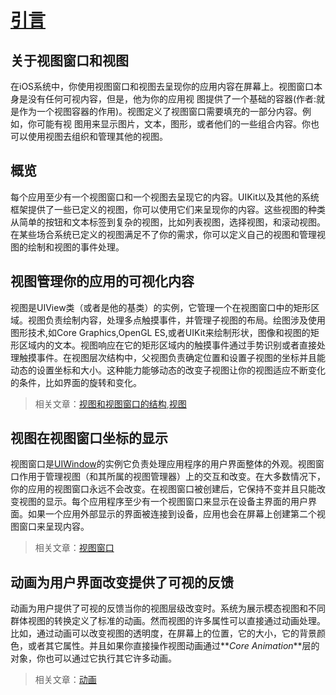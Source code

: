 # [引言](https://developer.apple.com/library/ios/documentation/WindowsViews/Conceptual/ViewPG_iPhoneOS/Introduction/Introduction.html#//apple_ref/doc/uid/TP40009503-CH1-SW2)

## 关于视图窗口和视图  
  在iOS系统中，你使用视图窗口和视图去呈现你的应用内容在屏幕上。视图窗口本身是没有任何可视内容，但是，他为你的应用视
图提供了一个基础的容器(作者:就是作为一个视图容器的作用)。视图定义了视图窗口需要填充的一部分内容。例如，你可能有视
图用来显示图片，文本，图形，或者他们的一些组合内容。你也可以使用视图去组织和管理其他的视图。

## 概览
  每个应用至少有一个视图窗口和一个视图去呈现它的内容。UIKit以及其他的系统框架提供了一些已定义的视图，你可以使用它们来呈现你的内容。这些视图的种类从简单的按钮和文本标签到复杂的视图，比如列表视图，选择视图，和滚动视图。在某些场合系统已定义的视图满足不了你的需求，你可以定义自己的视图和管理视图的绘制和视图的事件处理。  

## 视图管理你的应用的可视化内容
视图是UIView类（或者是他的基类）的实例，它管理一个在视图窗口中的矩形区域。视图负责绘制内容，处理多点触摸事件，并管理子视图的布局。绘图涉及使用图形技术,如Core Graphics,OpenGL ES,或者UIKit来绘制形状，图像和视图的矩形区域内的文本。视图响应在它的矩形区域内的触摸事件通过手势识别或者直接处理触摸事件。在视图层次结构中，父视图负责确定位置和设置子视图的坐标并且能动态的设置坐标和大小。这种能力能够动态的改变子视图让你的视图适应不断变化的条件，比如界面的旋转和变化。

> 相关文章：[视图和视图窗口的结构](https://developer.apple.com/library/ios/documentation/WindowsViews/Conceptual/ViewPG_iPhoneOS/WindowsandViews/WindowsandViews.html#//apple_ref/doc/uid/TP40009503-CH2-SW1),[视图](https://developer.apple.com/library/ios/documentation/WindowsViews/Conceptual/ViewPG_iPhoneOS/CreatingViews/CreatingViews.html#//apple_ref/doc/uid/TP40009503-CH5-SW1)

## 视图在视图窗口坐标的显示
视图窗口是[UIWindow](https://developer.apple.com/library/ios/documentation/UIKit/Reference/UIWindow_Class/index.html#//apple_ref/occ/cl/UIWindow)的实例它负责处理应用程序的用户界面整体的外观。视图窗口作用于管理视图（和其所属的视图管理器）上的交互和改变。在大多数情况下，你的应用的视图窗口永远不会改变。在视图窗口被创建后，它保持不变并且只能改变视图的显示。每个应用程序至少有一个视图窗口来显示在设备主界面的用户界面。如果一个应用外部显示的界面被连接到设备，应用也会在屏幕上创建第二个视图窗口来呈现内容。

> 相关文章：[视图窗口](https://developer.apple.com/library/ios/documentation/WindowsViews/Conceptual/ViewPG_iPhoneOS/CreatingWindows/CreatingWindows.html#//apple_ref/doc/uid/TP40009503-CH4-SW1)

## 动画为用户界面改变提供了可视的反馈
动画为用户提供了可视的反馈当你的视图层级改变时。系统为展示模态视图和不同群体视图的转换定义了标准的动画。然而视图的许多属性可以直接通过动画处理。比如，通过动画可以改变视图的透明度，在屏幕上的位置，它的大小，它的背景颜色，或者其它属性。并且如果你直接操作视图动画通过**_Core Animation_**层的对象，你也可以通过它执行其它许多动画。

> 相关文章：[动画](https://developer.apple.com/library/ios/documentation/WindowsViews/Conceptual/ViewPG_iPhoneOS/AnimatingViews/AnimatingViews.html#//apple_ref/doc/uid/TP40009503-CH6-SW1)
